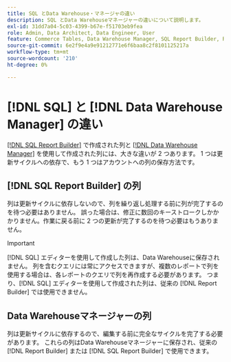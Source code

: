 ```yaml
---
title: SQL とData Warehouse・マネージャの違い
description: SQL とData Warehouseマネージャーの違いについて説明します。
exl-id: 31dd7a04-5c03-4399-b67e-f51703eb9fea
role: Admin, Data Architect, Data Engineer, User
feature: Commerce Tables, Data Warehouse Manager, SQL Report Builder, Reports
source-git-commit: 6e2f9e4a9e91212771e6f6baa8c2f8101125217a
workflow-type: tm+mt
source-wordcount: '210'
ht-degree: 0%

---
```


# [!DNL SQL] と [!DNL Data Warehouse Manager] の違い

[[!DNL SQL Report Builder]](../dev-reports/sql-rpt-bldr.md) で作成された列と [[!DNL Data Warehouse Manager]](../data-warehouse-mgr/creating-calculated-columns.md) を使用して作成された列には、大きな違いが 2 つあります。 1 つは更新サイクルへの依存で、もう 1 つはアカウントへの列の保存方法です。

## [!DNL SQL Report Builder] の列

列は更新サイクルに依存しないので、列を繰り返し処理する前に列が完了するのを待つ必要はありません。 誤った場合は、修正に数回のキーストロークしかかかりません。作業に戻る前に 2 つの更新が完了するのを待つ必要はもうありません。

>[!IMPORTANT]
>
>[!DNL SQL] エディターを使用して作成した列は、Data Warehouseに保存されません。 列を含むクエリには常にアクセスできますが、複数のレポートで列を使用する場合は、各レポートのクエリで列を再作成する必要があります。 つまり、[!DNL SQL] エディターを使用して作成された列は、従来の [!DNL Report Builder] では使用できません。

## Data Warehouseマネージャーの列

列は更新サイクルに依存するので、編集する前に完全なサイクルを完了する必要があります。 これらの列はData Warehouseマネージャーに保存され、従来の [!DNL Report Builder] または [!DNL SQL Report Builder] で使用できます。
